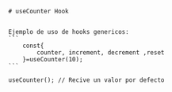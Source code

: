     # useCounter Hook


    Ejemplo de uso de hooks genericos:
    ```
        const{
            counter, increment, decrement ,reset
        }=useCounter(10);
    ```

    useCounter(); // Recive un valor por defecto